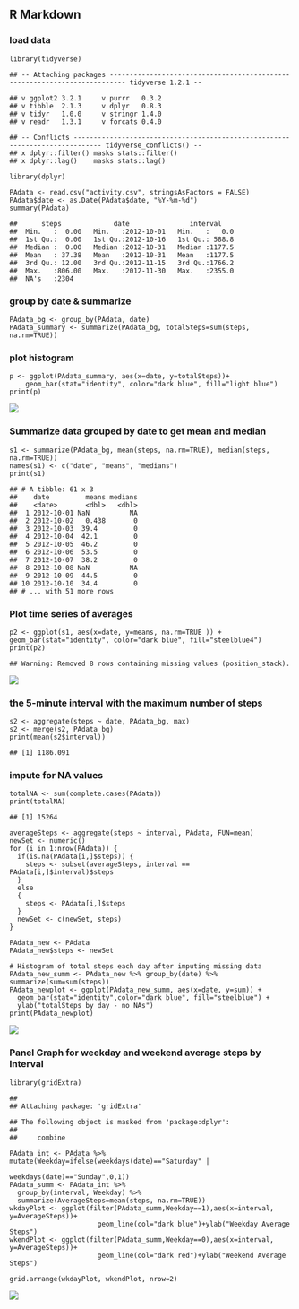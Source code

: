 R Markdown
----------

### load data

    library(tidyverse)

    ## -- Attaching packages -------------------------------------------------------------------------- tidyverse 1.2.1 --

    ## v ggplot2 3.2.1     v purrr   0.3.2
    ## v tibble  2.1.3     v dplyr   0.8.3
    ## v tidyr   1.0.0     v stringr 1.4.0
    ## v readr   1.3.1     v forcats 0.4.0

    ## -- Conflicts ----------------------------------------------------------------------------- tidyverse_conflicts() --
    ## x dplyr::filter() masks stats::filter()
    ## x dplyr::lag()    masks stats::lag()

    library(dplyr)

    PAdata <- read.csv("activity.csv", stringsAsFactors = FALSE)
    PAdata$date <- as.Date(PAdata$date, "%Y-%m-%d")
    summary(PAdata)

    ##      steps             date               interval     
    ##  Min.   :  0.00   Min.   :2012-10-01   Min.   :   0.0  
    ##  1st Qu.:  0.00   1st Qu.:2012-10-16   1st Qu.: 588.8  
    ##  Median :  0.00   Median :2012-10-31   Median :1177.5  
    ##  Mean   : 37.38   Mean   :2012-10-31   Mean   :1177.5  
    ##  3rd Qu.: 12.00   3rd Qu.:2012-11-15   3rd Qu.:1766.2  
    ##  Max.   :806.00   Max.   :2012-11-30   Max.   :2355.0  
    ##  NA's   :2304

### group by date & summarize

    PAdata_bg <- group_by(PAdata, date)
    PAdata_summary <- summarize(PAdata_bg, totalSteps=sum(steps, na.rm=TRUE))

### plot histogram

    p <- ggplot(PAdata_summary, aes(x=date, y=totalSteps))+
        geom_bar(stat="identity", color="dark blue", fill="light blue")
    print(p)

![](PA1_template_files/figure-markdown_strict/Plot%20Histogram-1.png)

### Summarize data grouped by date to get mean and median

    s1 <- summarize(PAdata_bg, mean(steps, na.rm=TRUE), median(steps, na.rm=TRUE))
    names(s1) <- c("date", "means", "medians")
    print(s1)

    ## # A tibble: 61 x 3
    ##    date         means medians
    ##    <date>       <dbl>   <dbl>
    ##  1 2012-10-01 NaN          NA
    ##  2 2012-10-02   0.438       0
    ##  3 2012-10-03  39.4         0
    ##  4 2012-10-04  42.1         0
    ##  5 2012-10-05  46.2         0
    ##  6 2012-10-06  53.5         0
    ##  7 2012-10-07  38.2         0
    ##  8 2012-10-08 NaN          NA
    ##  9 2012-10-09  44.5         0
    ## 10 2012-10-10  34.4         0
    ## # ... with 51 more rows

### Plot time series of averages

    p2 <- ggplot(s1, aes(x=date, y=means, na.rm=TRUE )) + geom_bar(stat="identity", color="dark blue", fill="steelblue4")
    print(p2)

    ## Warning: Removed 8 rows containing missing values (position_stack).

![](PA1_template_files/figure-markdown_strict/Plot%20time%20series%20of%20averages-1.png)

### the 5-minute interval with the maximum number of steps

    s2 <- aggregate(steps ~ date, PAdata_bg, max)
    s2 <- merge(s2, PAdata_bg)
    print(mean(s2$interval))

    ## [1] 1186.091

### impute for NA values

    totalNA <- sum(complete.cases(PAdata))
    print(totalNA)

    ## [1] 15264

    averageSteps <- aggregate(steps ~ interval, PAdata, FUN=mean)
    newSet <- numeric()
    for (i in 1:nrow(PAdata)) {
      if(is.na(PAdata[i,]$steps)) {
        steps <- subset(averageSteps, interval == PAdata[i,]$interval)$steps
      }
      else
      {
        steps <- PAdata[i,]$steps
      }
      newSet <- c(newSet, steps)
    }

    PAdata_new <- PAdata
    PAdata_new$steps <- newSet

    # Histogram of total steps each day after imputing missing data
    PAdata_new_summ <- PAdata_new %>% group_by(date) %>% summarize(sum=sum(steps))
    PAdata_newplot <- ggplot(PAdata_new_summ, aes(x=date, y=sum)) + 
      geom_bar(stat="identity",color="dark blue", fill="steelblue") + 
      ylab("totalSteps by day - no NAs")
    print(PAdata_newplot)

![](PA1_template_files/figure-markdown_strict/plot%20after%20removing%20NAs-1.png)

### Panel Graph for weekday and weekend average steps by Interval

    library(gridExtra)

    ## 
    ## Attaching package: 'gridExtra'

    ## The following object is masked from 'package:dplyr':
    ## 
    ##     combine

    PAdata_int <- PAdata %>% mutate(Weekday=ifelse(weekdays(date)=="Saturday" |
                                                     weekdays(date)=="Sunday",0,1))
    PAdata_summ <- PAdata_int %>% 
      group_by(interval, Weekday) %>% 
      summarize(AverageSteps=mean(steps, na.rm=TRUE))
    wkdayPlot <- ggplot(filter(PAdata_summ,Weekday==1),aes(x=interval, y=AverageSteps))+
                          geom_line(col="dark blue")+ylab("Weekday Average Steps")
    wkendPlot <- ggplot(filter(PAdata_summ,Weekday==0),aes(x=interval, y=AverageSteps))+
                          geom_line(col="dark red")+ylab("Weekend Average Steps")

    grid.arrange(wkdayPlot, wkendPlot, nrow=2)

![](PA1_template_files/figure-markdown_strict/panel%20plot-1.png)
